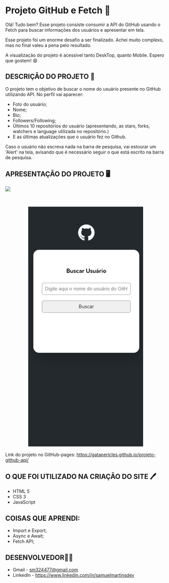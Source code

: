 # Projeto GitHub e Fetch 🚀

Olá! Tudo bem? Esse projeto consiste consumir a API do GitHub usando o Fetch para buscar informações dos usuários e apresentar em tela. 

Esse projeto foi um enorme desafio a ser finalizado. Achei muito complexo, mas no final valeu a pena pelo resultado.

A visualização do projeto é acessível tanto DeskTop, quanto Mobile. Espero que gostem! 😄

## **DESCRIÇÃO DO PROJETO** 📜

O projeto tem o objetivo de buscar o nome do usuário presente no GitHub utilizando API. No perfil vai aparecer:

 - Foto do usuário;
 - Nome;
 - Bio;
 - Followers/Following;
 - Últimos 10 repositórios do usuário (apresentando, as stars, forks, watchers e language utilizada no repositório.)
 - E as últimas atualizações que o usuário fez no Github.

Caso o usuário não escreva nada na barra de pesquisa, vai estourar um 'Alert' na tela, avisando que é necessário seguir o que está escrito na barra de pesquisa. 

## **APRESENTAÇÃO DO PROJETO** 🖥️

![](./src/Gifs/GitHub.API.gif)

![]()
<p align="center">
<img src="./src/Gifs/GitHub.API%20MOBILE.gif">
</p>

Link do projeto no GitHub-pages: https://gatapericles.github.io/projeto-github-api/

## **O QUE FOI UTILIZADO NA CRIAÇÃO DO SITE 🖊️**

 - HTML 5
 - CSS 3
 - JavaScript

 ## **COISAS QUE APRENDI:**

 - Import e Export;
 - Async e Await;
 - Fetch API;

 ## **DESENVOLVEDOR👨‍💻**

 - Gmail - sm324477@gmail.com
 - LinkedIn - https://www.linkedin.com/in/samuelmartinsdev
